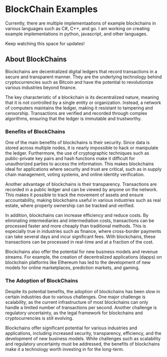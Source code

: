 # BlockChain Examples

Currently, there are multiple implementaations of example blockchains in various languages such as C#, C++, and go. I am working on creating example implementations in python, javascript, and other languages.

Keep watching this space for updates!

## About BlockChains

Blockchains are decentralized digital ledgers that record transactions in a secure and transparent manner. They are the underlying technology behind cryptocurrencies such as Bitcoin and have the potential to revolutionize various industries beyond finance.

The key characteristic of a blockchain is its decentralized nature, meaning that it is not controlled by a single entity or organization. Instead, a network of computers maintains the ledger, making it resistant to tampering and censorship. Transactions are verified and recorded through complex algorithms, ensuring that the ledger is immutable and trustworthy.

### Benefits of BlockChains

One of the main benefits of blockchains is their security. Since data is stored across multiple nodes, it is nearly impossible to hack or manipulate the ledger. Furthermore, the use of cryptographic techniques such as public-private key pairs and hash functions make it difficult for unauthorized parties to access the information. This makes blockchains ideal for applications where security and trust are critical, such as in supply chain management, voting systems, and online identity verification.

Another advantage of blockchains is their transparency. Transactions are recorded in a public ledger and can be viewed by anyone on the network. This makes it possible to track the movement of assets and ensure accountability, making blockchains useful in various industries such as real estate, where property ownership can be tracked and verified.

In addition, blockchains can increase efficiency and reduce costs. By eliminating intermediaries and intermediation costs, transactions can be processed faster and more cheaply than traditional methods. This is especially true in industries such as finance, where cross-border payments can take several days and incur significant fees. With blockchains, these transactions can be processed in real-time and at a fraction of the cost.

Blockchains also offer the potential for new business models and revenue streams. For example, the creation of decentralized applications (dapps) on blockchain platforms like Ethereum has led to the development of new models for online marketplaces, prediction markets, and gaming.

### The Adoption of BlockChains

Despite its potential benefits, the adoption of blockchains has been slow in certain industries due to various challenges. One major challenge is scalability, as the current infrastructure of most blockchains can only handle a limited number of transactions per second. Another challenge is regulatory uncertainty, as the legal framework for blockchains and cryptocurrencies is still evolving.

Blockchains offer significant potential for various industries and applications, including increased security, transparency, efficiency, and the development of new business models. While challenges such as scalability and regulatory uncertainty must be addressed, the benefits of blockchains make it a technology worth investing in for the long-term.
